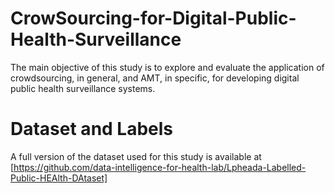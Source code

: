 # CrowSourcing-for-Digital-Public-Health-Surveillance

The main objective of this study is to explore and evaluate the application of crowdsourcing, in general, and AMT, in specific, for developing digital public health surveillance systems.

# Dataset and Labels
A full version of the dataset used for this study is available at [https://github.com/data-intelligence-for-health-lab/Lpheada-Labelled-Public-HEAlth-DAtaset]
